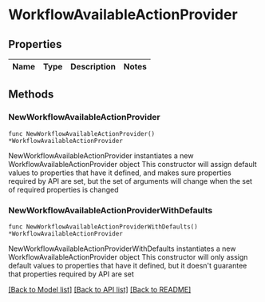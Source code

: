 # WorkflowAvailableActionProvider

## Properties

Name | Type | Description | Notes
------------ | ------------- | ------------- | -------------

## Methods

### NewWorkflowAvailableActionProvider

`func NewWorkflowAvailableActionProvider() *WorkflowAvailableActionProvider`

NewWorkflowAvailableActionProvider instantiates a new WorkflowAvailableActionProvider object
This constructor will assign default values to properties that have it defined,
and makes sure properties required by API are set, but the set of arguments
will change when the set of required properties is changed

### NewWorkflowAvailableActionProviderWithDefaults

`func NewWorkflowAvailableActionProviderWithDefaults() *WorkflowAvailableActionProvider`

NewWorkflowAvailableActionProviderWithDefaults instantiates a new WorkflowAvailableActionProvider object
This constructor will only assign default values to properties that have it defined,
but it doesn't guarantee that properties required by API are set


[[Back to Model list]](../README.md#documentation-for-models) [[Back to API list]](../README.md#documentation-for-api-endpoints) [[Back to README]](../README.md)


